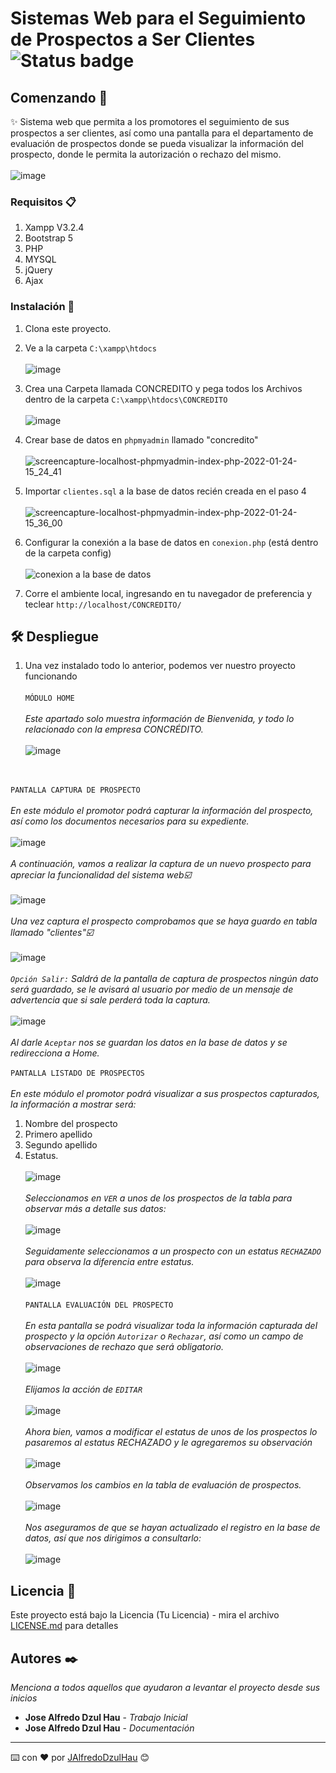 # Sistemas Web para el Seguimiento de Prospectos a Ser Clientes  ![Status badge](https://img.shields.io/badge/status-%20terminado-green)
## Comenzando 🚀
✨ Sistema web que permita a los promotores el seguimiento de sus prospectos a ser
clientes, así como una pantalla para el departamento de evaluación de prospectos donde se pueda
visualizar la información del prospecto, donde le permita la autorización o rechazo del mismo.
<BR></BR>
![image](https://user-images.githubusercontent.com/70233261/150862805-1e31a953-d947-4d33-91c3-8b28247f0eec.png)

### Requisitos 📋
1. Xampp V3.2.4
3. Bootstrap 5
4. PHP
5. MYSQL
6. jQuery
7. Ajax

### Instalación 🔧
1. Clona este proyecto.
2. Ve a la carpeta
`C:\xampp\htdocs`
<BR></BR>
![image](https://user-images.githubusercontent.com/70233261/150866937-076b7e37-6119-4c45-b9fc-0e642ded9d55.png)

3. Crea una Carpeta llamada CONCREDITO y pega todos los Archivos dentro de la carpeta
`C:\xampp\htdocs\CONCREDITO`
<BR></BR>
![image](https://user-images.githubusercontent.com/70233261/150867061-28147b34-ed92-44d6-b627-70afd09bc6fc.png)

4. Crear base de datos en ``phpmyadmin`` llamado "concredito"
<BR></BR>
![screencapture-localhost-phpmyadmin-index-php-2022-01-24-15_24_41](https://user-images.githubusercontent.com/70233261/150868665-6b386e2a-b593-4aaa-8748-b86063177207.png)

6. Importar ``clientes.sql`` a la base de datos recién creada en el paso 4
<BR></BR>
![screencapture-localhost-phpmyadmin-index-php-2022-01-24-15_36_00](https://user-images.githubusercontent.com/70233261/150869078-6a88eaac-9121-482b-a19e-0782bbf1b3ce.png)

8. Configurar la conexión a la base de datos en `conexion.php` (está dentro de la carpeta config)
<BR></BR>
![conexion a la base de datos](https://user-images.githubusercontent.com/70233261/150870916-9bff7d96-6b7a-465f-b22d-2b5a6c988627.png)


10. Corre el ambiente local, ingresando en tu navegador de preferencia y teclear
`http://localhost/CONCREDITO/`
## 🛠 Despliegue
1. Una vez instalado todo lo anterior, podemos ver nuestro proyecto funcionando
<BR></BR>
``MÓDULO HOME``
<BR></BR>
_Este apartado solo muestra información de Bienvenida, y todo lo relacionado con la empresa CONCRÉDITO._
<BR></BR>
![image](https://user-images.githubusercontent.com/70233261/150872525-32bed362-43ca-4947-b2f1-a7ca11310eee.png)

<BR></BR>
``PANTALLA CAPTURA DE PROSPECTO``
<BR></BR>
_En este módulo el promotor podrá capturar la información del prospecto, así como los
documentos necesarios para su expediente._
<BR></BR>
![image](https://user-images.githubusercontent.com/70233261/150873365-6b415d34-9bb5-4d28-bb44-3c0741592d0c.png)
<BR></BR>
_A continuación, vamos a realizar la captura de un nuevo prospecto para apreciar la funcionalidad del sistema web☑️_
<BR></BR>
![image](https://user-images.githubusercontent.com/70233261/150287892-9bcbec71-a67f-4369-9e78-22eeaa1de35b.png)
<BR></BR>
_Una vez captura el prospecto comprobamos que se haya guardo en tabla llamado "clientes"☑️_
<BR></BR>
![image](https://user-images.githubusercontent.com/70233261/150288206-46ac17e0-f55a-4640-9635-a9e73742a541.png)
<BR></BR>
_``Opción Salir:`` Saldrá de la pantalla de captura de prospectos ningún dato será guardado, se
le avisará al usuario por medio de un mensaje de advertencia que si sale perderá toda la
captura._
<BR></BR>
![image](https://user-images.githubusercontent.com/70233261/150875126-d8cb8bc6-9c76-47af-9610-e2cef95ac45e.png)
<BR></BR>
_Al darle ``Aceptar`` nos se guardan los datos en la base de datos y se redirecciona a Home._
<BR></BR>
``PANTALLA LISTADO DE PROSPECTOS``
<BR></BR>
_En este módulo el promotor podrá visualizar a sus prospectos capturados, la información a
mostrar será:_ 

1. Nombre del prospecto 
2. Primero apellido 
3. Segundo apellido  
4. Estatus.
<BR></BR>
![image](https://user-images.githubusercontent.com/70233261/150288435-40defe2a-1a08-4f48-a045-f9cf1e121238.png)
<BR></BR>
_Seleccionamos en ``VER`` a unos de los prospectos de la tabla para observar más a detalle sus datos:_
<BR></BR>
![image](https://user-images.githubusercontent.com/70233261/150288730-e14e1bf1-ca80-437f-8de6-c3c11dac4d26.png)
<BR></BR>
_Seguidamente seleccionamos a un prospecto con un estatus ``RECHAZADO`` para observa la diferencia entre estatus._
<BR></BR>
![image](https://user-images.githubusercontent.com/70233261/150288922-675ff9a6-caf3-4f15-be7e-4e244dac0c0b.png)
<BR></BR>
``PANTALLA EVALUACIÓN DEL PROSPECTO``
<BR></BR>
_En esta pantalla se podrá visualizar toda la información capturada del prospecto y la opción
``Autorizar`` o ``Rechazar``, así como un campo de observaciones de rechazo que será obligatorio._
<BR></BR>
![image](https://user-images.githubusercontent.com/70233261/150289189-532e88ff-533e-4177-a81b-5ba7c2099f8f.png)
<BR></BR>
_Elijamos la acción de ``EDITAR``_
<BR></BR>
![image](https://user-images.githubusercontent.com/70233261/150289318-70c01eb1-0a86-48df-8f8a-1ff1c38b8d01.png)
<BR></BR>
_Ahora bien, vamos a modificar el estatus de unos de los prospectos lo pasaremos al estatus RECHAZADO y le agregaremos su observación_
<BR></BR>
![image](https://user-images.githubusercontent.com/70233261/150289680-7ad0ff22-547a-42f2-b7e4-6c7861aa6165.png)
<BR></BR>
_Observamos los cambios en la tabla de evaluación de prospectos._
<BR></BR>
![image](https://user-images.githubusercontent.com/70233261/150289808-81839934-348d-47a2-a804-fcf0aa4ef3ca.png)
<BR></BR>
_Nos aseguramos de que se hayan actualizado el registro en la base de datos, así que nos dirigimos a consultarlo:_
<BR></BR>
![image](https://user-images.githubusercontent.com/70233261/150289970-6c8ce6ca-6dd4-4cbd-b29d-7d1fe1e80c41.png)

## Licencia 📄

Este proyecto está bajo la Licencia (Tu Licencia) - mira el archivo [LICENSE.md](LICENSE.md) para detalles

## Autores ✒️

_Menciona a todos aquellos que ayudaron a levantar el proyecto desde sus inicios_

* **Jose Alfredo Dzul Hau** - *Trabajo Inicial*
* **Jose Alfredo Dzul Hau** - *Documentación*
---
⌨️ con ❤️ por [JAlfredoDzulHau](https://github.com/JAlfredoDzulHau) 😊
